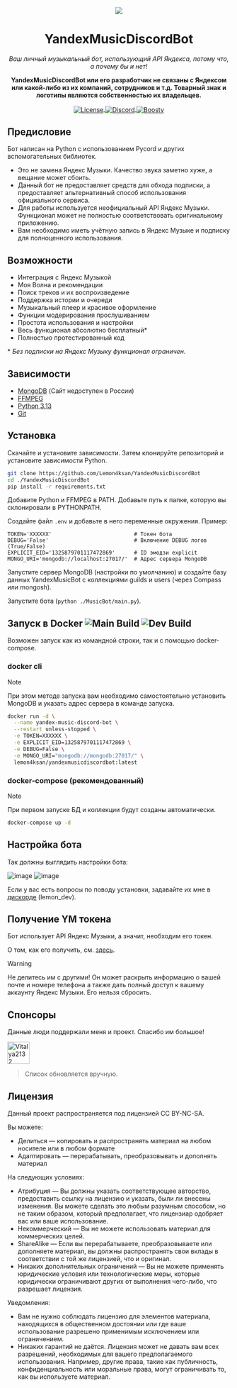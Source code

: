 <p align="center">
  <img src="assets/banner.png">
</p>

<h1 align="center">YandexMusicDiscordBot</h1>

<p align="center">
  <i>Ваш личный музыкальный бот, использующий API Яндекса, потому что, а почему бы и нет!</i>
</p>

<div align="center">
  <p align="center">
    <strong>YandexMusicDiscordBot или его разработчик не связаны с Яндексом или какой-либо из их компаний, сотрудников и т.д. Товарный знак и логотипы являются собственностью их владельцев.</strong>
  </p>
  <a target="_blank" href="https://creativecommons.org/licenses/by-nc-sa/4.0/">
    <img src="https://img.shields.io/badge/License-CC--BY--NC--SA-3376f2" alt="License" align="center"/>
  </a>
  <a target="_blank" href="https://discord.gg/TgnW8nfbFn">
    <img src="https://img.shields.io/badge/discord-join.svg?labelColor=191937&color=6F6FF7&logo=discord" alt="Discord" align="center"/>
  </a>
  <a target="_blank" href="https://boosty.to/lemon_dev">
    <img src="https://img.shields.io/badge/boosty-join.svg?labelColor=191937&color=ff8c00&&logo=boosty" alt="Boosty" align="center"/>
  </a>
</div>

## Предисловие

Бот написан на Python с использованием Pycord и других вспомогательных библиотек.

- Это не замена Яндекс Музыки. Качество звука заметно хуже, а вещание может сбоить.
- Данный бот не предоставляет средств для обхода подписки, а предоставляет альтернативный способ использования официального сервиса.
- Для работы используется неофициальный API Яндекс Музыки. Функционал может не полностью соответствовать оригинальному приложению.
- Вам необходимо иметь учётную запись в Яндекс Музыке и подписку для полноценного использования.

## Возможности

- Интеграция с Яндекс Музыкой
- Моя Волна и рекомендации
- Поиск треков и их воспроизведение
- Поддержка истории и очереди
- Музыкальный плеер и красивое оформление
- Функции модерирования прослушиванием
- Простота использования и настройки
- Весь функционал абсолютно бесплатный*
- Полностью протестированный код

\* *Без подписки на Яндекс Музыку функционал ограничен.*

## Зависимости

- [MongoDB](https://www.mongodb.com/docs/current/installation/) (Сайт недоступен в России)
- [FFMPEG](https://www.ffmpeg.org/download.html)
- [Python 3.13](https://www.python.org/downloads/release/python-3130/)
- [Git](https://git-scm.com/downloads)

## Установка

Скачайте и установите зависимости. Затем клонируйте репозиторий и установите зависимости Python.

```bash
git clone https://github.com/Lemon4ksan/YandexMusicDiscordBot
cd ./YandexMusicDiscordBot
pip install -r requirements.txt
```

Добавите Python и FFMPEG в PATH. Добавьте путь к папке, которую вы склонировали в PYTHONPATH.

Создайте файл `.env` и добавьте в него переменные окружения. Пример:

```env
TOKEN='XXXXXX'                          # Токен бота
DEBUG='False'                           # Включение DEBUG логов (True/False)
EXPLICIT_EID='1325879701117472869'      # ID эмодзи explicit
MONGO_URI='mongodb://localhost:27017/'  # Адрес сервера MongoDB
```

Запустите сервер MongoDB (настройки по умолчанию) и создайте базу данных YandexMusicBot с коллекциями guilds и users (через Compass или mongosh).

Запустите бота (`python ./MusicBot/main.py`).

## Запуск в Docker ![Main Build](https://img.shields.io/github/actions/workflow/status/lemon4ksan/YandexMusicDiscordBot/docker-image.yml?branch=main&label=main) ![Dev Build](https://img.shields.io/github/actions/workflow/status/lemon4ksan/YandexMusicDiscordBot/docker-image.yml?branch=dev&label=dev)

Возможен запуск как из командной строки, так и с помощью docker-compose.

### docker cli

> [!NOTE]
> При этом методе запуска вам необходимо самостоятельно установить MongoDB и указать адрес сервера в команде запуска.

```bash
docker run -d \
  --name yandex-music-discord-bot \
  --restart unless-stopped \
  -e TOKEN=XXXXXX \
  -e EXPLICIT_EID=1325879701117472869 \
  -e DEBUG=False \
  -e MONGO_URI="mongodb://mongodb:27017/" \
  lemon4ksan/yandexmusicdiscordbot:latest
```

### docker-compose (рекомендованный)

> [!NOTE]
> При первом запуске БД и коллекции будут созданы автоматически.

```bash
docker-compose up -d
```

## Настройка бота

Так должны выглядить настройки бота:

![image](assets/tutorial1.png)
![image](assets/tutorial2.png)

Если у вас есть вопросы по поводу установки, задавайте их мне в [дискорде](https://discord.com/users/528481408319094784) (lemon_dev).

## Получение YM токена

Бот использует API Яндекс Музыки, а значит, необходим его токен.

О том, как его получить, см. [здесь](https://github.com/MarshalX/yandex-music-api/discussions/513#discussioncomment-2729781).

> [!WARNING]
> Не делитесь им с другими! Он может раскрыть информацию о вашей почте и номере телефона а также дать полный доступ к вашему аккаунту Яндекс Музыки. Его нельзя сбросить.

## Спонсоры

Данные люди поддержали меня и проект. Спасибо им большое!

<p align="left">
   <a href="https://github.com/Vitalya2132">
      <img width="50" alt="Vitalya2132" src="https://avatars.githubusercontent.com/u/167352945?v=4">
   </a>
</p>

> Список обновляется вручную.

## Лицензия

Данный проект распространяется под лицензией CC BY-NC-SA.

Вы можете:

- Делиться — копировать и распространять материал на любом носителе или в любом формате
- Адаптировать — перерабатывать, преобразовывать и дополнять материал

На следующих условиях:

- Атрибуция — Вы должны указать соответствующее авторство, предоставить ссылку на лицензию и указать, были ли внесены изменения. Вы можете сделать это любым разумным способом, но не таким образом, который предполагает, что лицензиар одобряет вас или ваше использование.
- Некоммерческий — Вы не можете использовать материал для коммерческих целей.
- ShareAlike — Если вы перерабатываете, преобразовываете или дополняете материал, вы должны распространять свои вклады в соответствии с той же лицензией, что и оригинал.
- Никаких дополнительных ограничений — Вы не можете применять юридические условия или технологические меры, которые юридически ограничивают других от выполнения чего-либо, что разрешает лицензия.

Уведомления:

- Вам не нужно соблюдать лицензию для элементов материала, находящихся в общественном достоянии или где ваше использование разрешено применимым исключением или ограничением.
- Никаких гарантий не даётся. Лицензия может не давать вам всех разрешений, необходимых для вашего предполагаемого использования. Например, другие права, такие как публичность, конфиденциальность или моральные права, могут ограничивать то, как вы используете материал.
